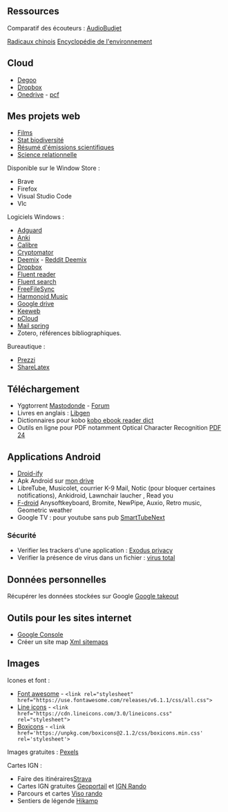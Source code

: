 ## Ressources 

Comparatif des écouteurs : [AudioBudjet](https://audiobudget.com/leaderboard/iem)

[Radicaux chinois](https://ltl-chinois.fr/radicaux-chinois/)
[Encyclopédie de l'environnement](https://www.encyclopedie-environnement.org/)

## Cloud

* [Degoo](https://degoo.com/me)
* [Dropbox](https://www.dropbox.com/home)
* [Onedrive](https://onedrive.live.com/) - [pcf](https://1drv.ms/u/s!AspuhuUoPUPAsTa__o93SsJf809b?e=QabtZZ)
    
## Mes projets web

* [Films](https://gdemare.shinyapps.io/movie_dashboard/)
* [Stat biodiversité](https://raw.githack.com/gdemare/projet/master/ecologie/biodiversite.html)
* [Résumé d'émissions scientifiques](https://taxonomie.github.io/)
* [Science relationnelle](https://raw.githack.com/gdemare/science/master/index.html)

Disponible sur le Window Store :
* Brave
* Firefox
* Visual Studio Code
* Vlc

Logiciels Windows :
* [Adguard](https://adguard.com/en/download.html)
* [Anki](https://apps.ankiweb.net/)
* [Calibre](https://calibre-ebook.com/download)
* [Cryptomator](https://cryptomator.org/downloads/)
* [Deemix](https://deemix.app/gui) - [Reddit Deemix](https://www.reddit.com/r/deemix/)
* [Dropbox](https://www.dropbox.com/)
* [Fluent reader](https://github.com/yang991178/fluent-reader/releases)
* [Fluent search](https://www.fluentsearch.net/)
* [FreeFileSync](https://freefilesync.org/download.php)
* [Harmonoid Music](https://harmonoid.com/)
* [Google drive](https://www.google.com/drive/download/)
* [Keeweb](https://keeweb.info/)
* [pCloud](https://www.pcloud.com/fr/download-free-online-cloud-file-storage.html)
* [Mail spring](https://github.com/Foundry376/Mailspring)
* Zotero, références bibliographiques.

Bureautique :
* [Prezzi](https://prezi.com/fr/)
* [ShareLatex](https://fr.sharelatex.com)

## Téléchargement

* Yggtorrent [Mastodonde](https://mamot.fr/@YggTorrent) - [Forum](https://yggland.fr/)
* Livres en anglais : [Libgen](http://libgen.rs/)
* Dictionnaires pour kobo [kobo ebook reader dict](https://github.com/BoboTiG/ebook-reader-dict)
* Outils en ligne pour PDF notamment Optical Character Recognition [PDF 24](https://tools.pdf24.org/fr/)

## Applications Android

* [Droid-ify](https://f-droid.org/en/packages/com.looker.droidify/)
* Apk Android sur [mon drive](https://onedrive.live.com/?id=C0433D28E5866ECA%216326&cid=C0433D28E5866ECA)
* LibreTube, Musicolet, courrier K-9 Mail, Notic (pour bloquer certaines notifications), Ankidroid, Lawnchair laucher , Read you
* [F-droid](https://f-droid.org/)
Anysoftkeyboard, Bromite, NewPipe, Auxio, Retro music, Geometric weather
* Google TV : pour youtube sans pub [SmartTubeNext](https://github.com/yuliskov/SmartTubeNext#readme)

### Sécurité

* Verifier les trackers d'une application : [Exodus privacy](https://reports.exodus-privacy.eu.org/fr/)
* Verifier la présence de virus dans un fichier : [virus total](https://www.virustotal.com/)

## Données personnelles

Récupérer les données stockées sur Google [Google takeout](takeout.google.com/settings/takeout)

## Outils pour les sites internet

* [Google Console](https://search.google.com/search-console)
* Créer un site map [Xml sitemaps](https://www.xml-sitemaps.com/)

## Images

Icones et font :
* [Font awesome](https://fontawesome.com/) - `<link rel="stylesheet" href="https://use.fontawesome.com/releases/v6.1.1/css/all.css">`
* [Line icons](https://lineicons.com/icons/?type=free) - `<link href="https://cdn.lineicons.com/3.0/lineicons.css" rel="stylesheet">`
* [Boxicons](https://boxicons.com/) - `<link href='https://unpkg.com/boxicons@2.1.2/css/boxicons.min.css' rel='stylesheet'>`

Images gratuites : [Pexels](https://www.pexels.com/)

Cartes IGN :

* Faire des itinéraires[Strava](https://www.strava.com/)
* Cartes IGN gratuites [Geoportail](https://www.geoportail.gouv.fr/carte) et [IGN Rando](https://ignrando.fr/fr/parcours) 
* Parcours et cartes [Viso rando](https://www.visorando.com/)
* Sentiers de légende [Hikamp](http://www.hikamp.com/)

